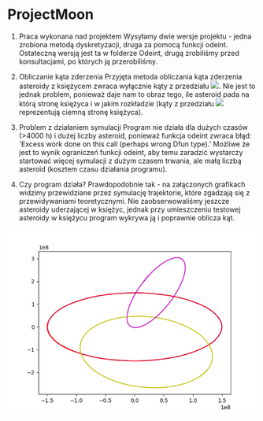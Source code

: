 # ProjectMoon
1) Praca wykonana nad projektem
Wysyłamy dwie wersje projektu - jedna zrobiona metodą dyskretyzacji, druga za pomocą funkcji odeint.
Ostateczną wersją jest ta w folderze Odeint, drugą zrobiliśmy przed konsultacjami,
po których ją przerobiliśmy.

2) Obliczanie kąta zderzenia
Przyjęta metoda obliczania kąta zderzenia asteroidy z księżycem zwraca wyłącznie kąty z przedziału <img src="https://render.githubusercontent.com/render/math?math=[0,\pi]">.
Nie jest to jednak problem, ponieważ daje nam to obraz tego, ile asteroid pada na którą stronę księżyca
i w jakim rozkładzie (kąty z przedziału <img src="https://render.githubusercontent.com/render/math?math=[\pi/2,\pi]"> reprezentują ciemną stronę księżyca).


3) Problem z działaniem symulacji
Program nie działa dla dużych czasów (>4000 h) i dużej liczby asteroid,
ponieważ funkcja odeint zwraca błąd: 'Excess work done on this call (perhaps wrong Dfun type).'
Możliwe że jest to wynik ograniczeń funkcji odeint, aby temu zaradzić wystarczy startować
więcej symulacji z dużym czasem trwania, ale małą liczbą asteroid (kosztem czasu działania programu).

4) Czy program działa?
Prawdopodobnie tak - na załączonych grafikach widzimy przewidziane przez symulację trajektorie,
które zgadzają się z przewidywaniami teoretycznymi. Nie zaobserwowaliśmy jeszcze asteroidy uderzającej
w księżyc, jednak przy umieszczeniu testowej asteroidy w księżycu program wykrywa ją
i poprawnie oblicza kąt.


![asdasd](https://github.com/Lavekernis/ProjectMoon/blob/master/Figure_2.png?raw=true)
